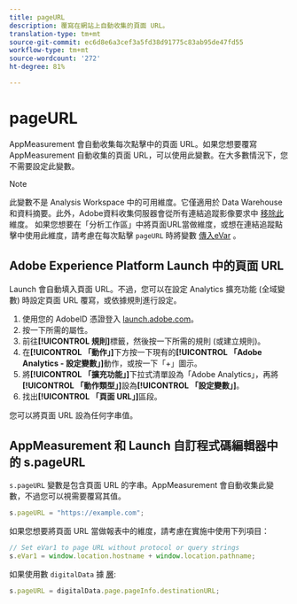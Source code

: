 ```yaml
---
title: pageURL
description: 覆寫在網站上自動收集的頁面 URL。
translation-type: tm+mt
source-git-commit: ec6d8e6a3cef3a5fd38d91775c83ab95de47fd55
workflow-type: tm+mt
source-wordcount: '272'
ht-degree: 81%

---
```



# pageURL

AppMeasurement 會自動收集每次點擊中的頁面 URL。如果您想要覆寫 AppMeasurement 自動收集的頁面 URL，可以使用此變數。在大多數情況下，您不需要設定此變數。

>[!NOTE]
>
>此變數不是 Analysis Workspace 中的可用維度。它僅適用於 Data Warehouse 和資料摘要。此外，Adobe資料收集伺服器會從所有連結追蹤影像要求中 [移除此](/help/implement/vars/functions/tl-method.md) 維度。 如果您想要在「分析工作區」中將頁面URL當做維度，或想在連結追蹤點擊中使用此維度，請考慮在每次點擊 `pageURL` 時將變數 [傳入eVar](evar.md) 。

## Adobe Experience Platform Launch 中的頁面 URL

Launch 會自動填入頁面 URL。不過，您可以在設定 Analytics 擴充功能 (全域變數) 時設定頁面 URL 覆寫，或依據規則進行設定。

1. 使用您的 AdobeID 憑證登入 [launch.adobe.com](https://launch.adobe.com)。
2. 按一下所需的屬性。
3. 前往&#x200B;**[!UICONTROL 規則]**&#x200B;標籤，然後按一下所需的規則 (或建立規則)。
4. 在&#x200B;**[!UICONTROL 「動作」]**&#x200B;下方按一下現有的&#x200B;**[!UICONTROL 「Adobe Analytics - 設定變數」]**&#x200B;動作，或按一下「+」圖示。
5. 將&#x200B;**[!UICONTROL 「擴充功能」]**&#x200B;下拉式清單設為「Adobe Analytics」，再將&#x200B;**[!UICONTROL 「動作類型」]**&#x200B;設為&#x200B;**[!UICONTROL 「設定變數」]**。
6. 找出&#x200B;**[!UICONTROL 「頁面 URL」]**&#x200B;區段。

您可以將頁面 URL 設為任何字串值。

## AppMeasurement 和 Launch 自訂程式碼編輯器中的 s.pageURL

`s.pageURL` 變數是包含頁面 URL 的字串。AppMeasurement 會自動收集此變數，不過您可以視需要覆寫其值。

```js
s.pageURL = "https://example.com";
```

如果您想要將頁面 URL 當做報表中的維度，請考慮在實施中使用下列項目：

```js
// Set eVar1 to page URL without protocol or query strings
s.eVar1 = window.location.hostname + window.location.pathname;
```

如果使用數 `digitalData` 據 [層](../../prepare/data-layer.md):

```js
s.pageURL = digitalData.page.pageInfo.destinationURL;
```
